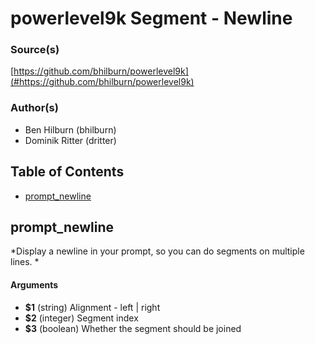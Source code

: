 # powerlevel9k Segment - Newline


### Source(s)

[https://github.com/bhilburn/powerlevel9k](#https://github.com/bhilburn/powerlevel9k)


### Author(s)

- Ben Hilburn (bhilburn)
- Dominik Ritter (dritter)


## Table of Contents

- [prompt_newline](#prompt_newline)

## prompt_newline
*Display a newline in your prompt, so you can do segments on multiple lines. *

#### Arguments

- **$1** (string) Alignment - left | right
- **$2** (integer) Segment index
- **$3** (boolean) Whether the segment should be joined


